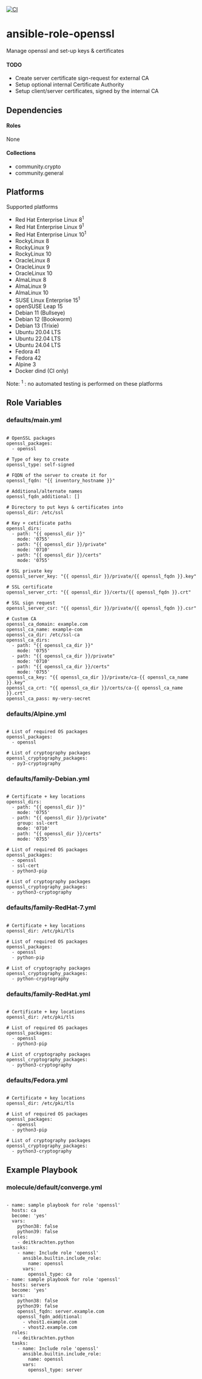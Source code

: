 [![CI](https://github.com/de-it-krachten/ansible-role-openssl/workflows/CI/badge.svg?event=push)](https://github.com/de-it-krachten/ansible-role-openssl/actions?query=workflow%3ACI)


# ansible-role-openssl

Manage openssl and set-up keys & certificates

#### TODO

* Create server certificate sign-request for external CA
* Setup optional internal Certificate Authority
* Setup client/server certificates, signed by the internal CA



## Dependencies

#### Roles
None

#### Collections
- community.crypto
- community.general

## Platforms

Supported platforms

- Red Hat Enterprise Linux 8<sup>1</sup>
- Red Hat Enterprise Linux 9<sup>1</sup>
- Red Hat Enterprise Linux 10<sup>1</sup>
- RockyLinux 8
- RockyLinux 9
- RockyLinux 10
- OracleLinux 8
- OracleLinux 9
- OracleLinux 10
- AlmaLinux 8
- AlmaLinux 9
- AlmaLinux 10
- SUSE Linux Enterprise 15<sup>1</sup>
- openSUSE Leap 15
- Debian 11 (Bullseye)
- Debian 12 (Bookworm)
- Debian 13 (Trixie)
- Ubuntu 20.04 LTS
- Ubuntu 22.04 LTS
- Ubuntu 24.04 LTS
- Fedora 41
- Fedora 42
- Alpine 3
- Docker dind (CI only)

Note:
<sup>1</sup> : no automated testing is performed on these platforms

## Role Variables
### defaults/main.yml
<pre><code>
# OpenSSL packages
openssl_packages:
  - openssl

# Type of key to create
openssl_type: self-signed

# FQDN of the server to create it for
openssl_fqdn: "{{ inventory_hostname }}"

# Additional/alternate names
openssl_fqdn_additional: []

# Directory to put keys & certificates into
openssl_dir: /etc/ssl

# Key + cetificate paths
openssl_dirs:
  - path: "{{ openssl_dir }}"
    mode: '0755'
  - path: "{{ openssl_dir }}/private"
    mode: '0710'
  - path: "{{ openssl_dir }}/certs"
    mode: '0755'

# SSL private key
openssl_server_key: "{{ openssl_dir }}/private/{{ openssl_fqdn }}.key"

# SSL certificate
openssl_server_crt: "{{ openssl_dir }}/certs/{{ openssl_fqdn }}.crt"

# SSL sign request
openssl_server_csr: "{{ openssl_dir }}/private/{{ openssl_fqdn }}.csr"

# Custom CA
openssl_ca_domain: example.com
openssl_ca_name: example-com
openssl_ca_dir: /etc/ssl-ca
openssl_ca_dirs:
  - path: "{{ openssl_ca_dir }}"
    mode: '0755'
  - path: "{{ openssl_ca_dir }}/private"
    mode: '0710'
  - path: "{{ openssl_ca_dir }}/certs"
    mode: '0755'
openssl_ca_key: "{{ openssl_ca_dir }}/private/ca-{{ openssl_ca_name }}.key"
openssl_ca_crt: "{{ openssl_ca_dir }}/certs/ca-{{ openssl_ca_name }}.crt"
openssl_ca_pass: my-very-secret
</pre></code>

### defaults/Alpine.yml
<pre><code>
# List of required OS packages
openssl_packages:
  - openssl

# List of cryptography packages
openssl_cryptography_packages:
  - py3-cryptography
</pre></code>

### defaults/family-Debian.yml
<pre><code>
# Certificate + key locations
openssl_dirs:
  - path: "{{ openssl_dir }}"
    mode: '0755'
  - path: "{{ openssl_dir }}/private"
    group: ssl-cert
    mode: '0710'
  - path: "{{ openssl_dir }}/certs"
    mode: '0755'

# List of required OS packages
openssl_packages:
  - openssl
  - ssl-cert
  - python3-pip

# List of cryptography packages
openssl_cryptography_packages:
  - python3-cryptography
</pre></code>

### defaults/family-RedHat-7.yml
<pre><code>
# Certificate + key locations
openssl_dir: /etc/pki/tls

# List of required OS packages
openssl_packages:
  - openssl
  - python-pip

# List of cryptography packages
openssl_cryptography_packages:
  - python-cryptography
</pre></code>

### defaults/family-RedHat.yml
<pre><code>
# Certificate + key locations
openssl_dir: /etc/pki/tls

# List of required OS packages
openssl_packages:
  - openssl
  - python3-pip

# List of cryptography packages
openssl_cryptography_packages:
  - python3-cryptography
</pre></code>

### defaults/Fedora.yml
<pre><code>
# Certificate + key locations
openssl_dir: /etc/pki/tls

# List of required OS packages
openssl_packages:
  - openssl
  - python3-pip

# List of cryptography packages
openssl_cryptography_packages:
  - python3-cryptography
</pre></code>




## Example Playbook
### molecule/default/converge.yml
<pre><code>
- name: sample playbook for role 'openssl'
  hosts: ca
  become: 'yes'
  vars:
    python38: false
    python39: false
  roles:
    - deitkrachten.python
  tasks:
    - name: Include role 'openssl'
      ansible.builtin.include_role:
        name: openssl
      vars:
        openssl_type: ca
- name: sample playbook for role 'openssl'
  hosts: servers
  become: 'yes'
  vars:
    python38: false
    python39: false
    openssl_fqdn: server.example.com
    openssl_fqdn_additional:
      - vhost1.example.com
      - vhost2.example.com
  roles:
    - deitkrachten.python
  tasks:
    - name: Include role 'openssl'
      ansible.builtin.include_role:
        name: openssl
      vars:
        openssl_type: server
</pre></code>
